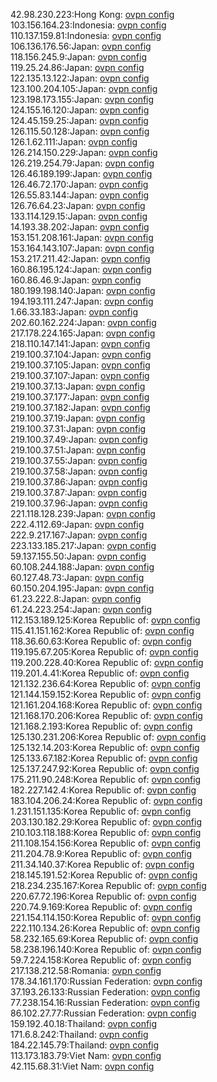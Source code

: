 42.98.230.223:Hong Kong: [ovpn config](vpn/42_98_230_223.ovpn)  
103.156.164.23:Indonesia: [ovpn config](vpn/103_156_164_23.ovpn)  
110.137.159.81:Indonesia: [ovpn config](vpn/110_137_159_81.ovpn)  
106.136.176.56:Japan: [ovpn config](vpn/106_136_176_56.ovpn)  
118.156.245.9:Japan: [ovpn config](vpn/118_156_245_9.ovpn)  
119.25.24.86:Japan: [ovpn config](vpn/119_25_24_86.ovpn)  
122.135.13.122:Japan: [ovpn config](vpn/122_135_13_122.ovpn)  
123.100.204.105:Japan: [ovpn config](vpn/123_100_204_105.ovpn)  
123.198.173.155:Japan: [ovpn config](vpn/123_198_173_155.ovpn)  
124.155.16.120:Japan: [ovpn config](vpn/124_155_16_120.ovpn)  
124.45.159.25:Japan: [ovpn config](vpn/124_45_159_25.ovpn)  
126.115.50.128:Japan: [ovpn config](vpn/126_115_50_128.ovpn)  
126.1.62.111:Japan: [ovpn config](vpn/126_1_62_111.ovpn)  
126.214.150.229:Japan: [ovpn config](vpn/126_214_150_229.ovpn)  
126.219.254.79:Japan: [ovpn config](vpn/126_219_254_79.ovpn)  
126.46.189.199:Japan: [ovpn config](vpn/126_46_189_199.ovpn)  
126.46.72.170:Japan: [ovpn config](vpn/126_46_72_170.ovpn)  
126.55.83.144:Japan: [ovpn config](vpn/126_55_83_144.ovpn)  
126.76.64.23:Japan: [ovpn config](vpn/126_76_64_23.ovpn)  
133.114.129.15:Japan: [ovpn config](vpn/133_114_129_15.ovpn)  
14.193.38.202:Japan: [ovpn config](vpn/14_193_38_202.ovpn)  
153.151.208.161:Japan: [ovpn config](vpn/153_151_208_161.ovpn)  
153.164.143.107:Japan: [ovpn config](vpn/153_164_143_107.ovpn)  
153.217.211.42:Japan: [ovpn config](vpn/153_217_211_42.ovpn)  
160.86.195.124:Japan: [ovpn config](vpn/160_86_195_124.ovpn)  
160.86.46.9:Japan: [ovpn config](vpn/160_86_46_9.ovpn)  
180.199.198.140:Japan: [ovpn config](vpn/180_199_198_140.ovpn)  
194.193.111.247:Japan: [ovpn config](vpn/194_193_111_247.ovpn)  
1.66.33.183:Japan: [ovpn config](vpn/1_66_33_183.ovpn)  
202.60.162.224:Japan: [ovpn config](vpn/202_60_162_224.ovpn)  
217.178.224.165:Japan: [ovpn config](vpn/217_178_224_165.ovpn)  
218.110.147.141:Japan: [ovpn config](vpn/218_110_147_141.ovpn)  
219.100.37.104:Japan: [ovpn config](vpn/219_100_37_104.ovpn)  
219.100.37.105:Japan: [ovpn config](vpn/219_100_37_105.ovpn)  
219.100.37.107:Japan: [ovpn config](vpn/219_100_37_107.ovpn)  
219.100.37.13:Japan: [ovpn config](vpn/219_100_37_13.ovpn)  
219.100.37.177:Japan: [ovpn config](vpn/219_100_37_177.ovpn)  
219.100.37.182:Japan: [ovpn config](vpn/219_100_37_182.ovpn)  
219.100.37.19:Japan: [ovpn config](vpn/219_100_37_19.ovpn)  
219.100.37.31:Japan: [ovpn config](vpn/219_100_37_31.ovpn)  
219.100.37.49:Japan: [ovpn config](vpn/219_100_37_49.ovpn)  
219.100.37.51:Japan: [ovpn config](vpn/219_100_37_51.ovpn)  
219.100.37.55:Japan: [ovpn config](vpn/219_100_37_55.ovpn)  
219.100.37.58:Japan: [ovpn config](vpn/219_100_37_58.ovpn)  
219.100.37.86:Japan: [ovpn config](vpn/219_100_37_86.ovpn)  
219.100.37.87:Japan: [ovpn config](vpn/219_100_37_87.ovpn)  
219.100.37.96:Japan: [ovpn config](vpn/219_100_37_96.ovpn)  
221.118.128.239:Japan: [ovpn config](vpn/221_118_128_239.ovpn)  
222.4.112.69:Japan: [ovpn config](vpn/222_4_112_69.ovpn)  
222.9.217.167:Japan: [ovpn config](vpn/222_9_217_167.ovpn)  
223.133.185.217:Japan: [ovpn config](vpn/223_133_185_217.ovpn)  
59.137.155.50:Japan: [ovpn config](vpn/59_137_155_50.ovpn)  
60.108.244.188:Japan: [ovpn config](vpn/60_108_244_188.ovpn)  
60.127.48.73:Japan: [ovpn config](vpn/60_127_48_73.ovpn)  
60.150.204.195:Japan: [ovpn config](vpn/60_150_204_195.ovpn)  
61.23.222.8:Japan: [ovpn config](vpn/61_23_222_8.ovpn)  
61.24.223.254:Japan: [ovpn config](vpn/61_24_223_254.ovpn)  
112.153.189.125:Korea Republic of: [ovpn config](vpn/112_153_189_125.ovpn)  
115.41.151.162:Korea Republic of: [ovpn config](vpn/115_41_151_162.ovpn)  
118.36.60.63:Korea Republic of: [ovpn config](vpn/118_36_60_63.ovpn)  
119.195.67.205:Korea Republic of: [ovpn config](vpn/119_195_67_205.ovpn)  
119.200.228.40:Korea Republic of: [ovpn config](vpn/119_200_228_40.ovpn)  
119.201.4.41:Korea Republic of: [ovpn config](vpn/119_201_4_41.ovpn)  
121.132.236.64:Korea Republic of: [ovpn config](vpn/121_132_236_64.ovpn)  
121.144.159.152:Korea Republic of: [ovpn config](vpn/121_144_159_152.ovpn)  
121.161.204.168:Korea Republic of: [ovpn config](vpn/121_161_204_168.ovpn)  
121.168.170.206:Korea Republic of: [ovpn config](vpn/121_168_170_206.ovpn)  
121.168.2.193:Korea Republic of: [ovpn config](vpn/121_168_2_193.ovpn)  
125.130.231.206:Korea Republic of: [ovpn config](vpn/125_130_231_206.ovpn)  
125.132.14.203:Korea Republic of: [ovpn config](vpn/125_132_14_203.ovpn)  
125.133.67.182:Korea Republic of: [ovpn config](vpn/125_133_67_182.ovpn)  
125.137.247.92:Korea Republic of: [ovpn config](vpn/125_137_247_92.ovpn)  
175.211.90.248:Korea Republic of: [ovpn config](vpn/175_211_90_248.ovpn)  
182.227.142.4:Korea Republic of: [ovpn config](vpn/182_227_142_4.ovpn)  
183.104.206.24:Korea Republic of: [ovpn config](vpn/183_104_206_24.ovpn)  
1.231.151.135:Korea Republic of: [ovpn config](vpn/1_231_151_135.ovpn)  
203.130.182.29:Korea Republic of: [ovpn config](vpn/203_130_182_29.ovpn)  
210.103.118.188:Korea Republic of: [ovpn config](vpn/210_103_118_188.ovpn)  
211.108.154.156:Korea Republic of: [ovpn config](vpn/211_108_154_156.ovpn)  
211.204.78.9:Korea Republic of: [ovpn config](vpn/211_204_78_9.ovpn)  
211.34.140.37:Korea Republic of: [ovpn config](vpn/211_34_140_37.ovpn)  
218.145.191.52:Korea Republic of: [ovpn config](vpn/218_145_191_52.ovpn)  
218.234.235.167:Korea Republic of: [ovpn config](vpn/218_234_235_167.ovpn)  
220.67.72.196:Korea Republic of: [ovpn config](vpn/220_67_72_196.ovpn)  
220.74.9.169:Korea Republic of: [ovpn config](vpn/220_74_9_169.ovpn)  
221.154.114.150:Korea Republic of: [ovpn config](vpn/221_154_114_150.ovpn)  
222.110.134.26:Korea Republic of: [ovpn config](vpn/222_110_134_26.ovpn)  
58.232.165.69:Korea Republic of: [ovpn config](vpn/58_232_165_69.ovpn)  
58.238.196.140:Korea Republic of: [ovpn config](vpn/58_238_196_140.ovpn)  
59.7.224.158:Korea Republic of: [ovpn config](vpn/59_7_224_158.ovpn)  
217.138.212.58:Romania: [ovpn config](vpn/217_138_212_58.ovpn)  
178.34.161.170:Russian Federation: [ovpn config](vpn/178_34_161_170.ovpn)  
37.193.26.133:Russian Federation: [ovpn config](vpn/37_193_26_133.ovpn)  
77.238.154.16:Russian Federation: [ovpn config](vpn/77_238_154_16.ovpn)  
86.102.27.77:Russian Federation: [ovpn config](vpn/86_102_27_77.ovpn)  
159.192.40.18:Thailand: [ovpn config](vpn/159_192_40_18.ovpn)  
171.6.8.242:Thailand: [ovpn config](vpn/171_6_8_242.ovpn)  
184.22.145.79:Thailand: [ovpn config](vpn/184_22_145_79.ovpn)  
113.173.183.79:Viet Nam: [ovpn config](vpn/113_173_183_79.ovpn)  
42.115.68.31:Viet Nam: [ovpn config](vpn/42_115_68_31.ovpn)  
